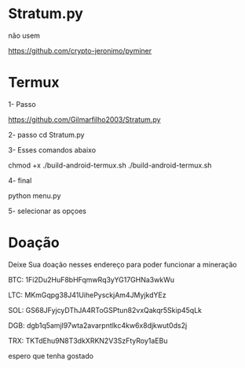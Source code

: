 # Stratum.py
não usem


https://github.com/crypto-jeronimo/pyminer


# Termux 

1- Passo 

https://github.com/Gilmarfilho2003/Stratum.py

2- passo 
cd Stratum.py

3- Esses comandos abaixo

chmod +x ./build-android-termux.sh
./build-android-termux.sh

4- final 

  python menu.py
  
  5- selecionar as opçoes 
# Doação

Deixe Sua doação nesses endereço para poder funcionar a mineração 

BTC: 1Fi2Du2HuF8bHFqmwRq3yYG17GHNa3wkWu

LTC: MKmGqpg38J41UihePysckjAm4JMyjkdYEz

SOL: GS68JFyjcyDThJA4RToGSPtun82vxQakqr5Skip45qLk

DGB: dgb1q5amjl97wta2avarpntlkc4kw6x8djkwut0ds2j

TRX: TKTdEhu9N8T3dkXRKN2V3SzFtyRoy1aEBu


espero que tenha gostado
